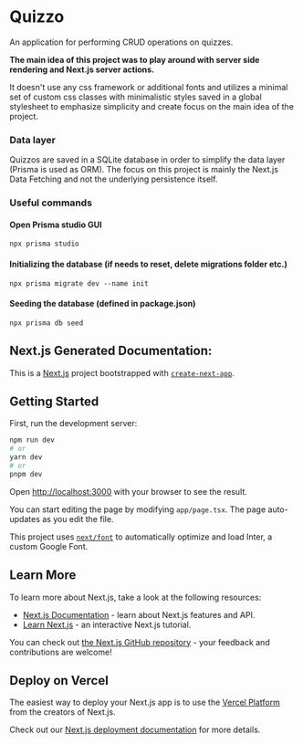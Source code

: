 # Quizzo
An application for performing CRUD operations on quizzes.

**The main idea of this project was to play around with server side rendering and Next.js server actions.**

It doesn't use any css framework or additional fonts and utilizes a minimal set of custom css classes with minimalistic styles saved in a global stylesheet to emphasize simplicity and create focus on the main idea of the project.

### Data layer
Quizzos are saved in a SQLite database in order to simplify the data layer (Prisma is used as ORM). The focus on this project is mainly the Next.js Data Fetching and not the underlying persistence itself.

### Useful commands
#### Open Prisma studio GUI
`npx prisma studio`

#### Initializing the database (if needs to reset, delete migrations folder etc.)
`npx prisma migrate dev --name init`

#### Seeding the database (defined in package.json)
`npx prisma db seed`

## Next.js Generated Documentation:

This is a [Next.js](https://nextjs.org/) project bootstrapped with [`create-next-app`](https://github.com/vercel/next.js/tree/canary/packages/create-next-app).

## Getting Started

First, run the development server:

```bash
npm run dev
# or
yarn dev
# or
pnpm dev
```

Open [http://localhost:3000](http://localhost:3000) with your browser to see the result.

You can start editing the page by modifying `app/page.tsx`. The page auto-updates as you edit the file.

This project uses [`next/font`](https://nextjs.org/docs/basic-features/font-optimization) to automatically optimize and load Inter, a custom Google Font.

## Learn More

To learn more about Next.js, take a look at the following resources:

- [Next.js Documentation](https://nextjs.org/docs) - learn about Next.js features and API.
- [Learn Next.js](https://nextjs.org/learn) - an interactive Next.js tutorial.

You can check out [the Next.js GitHub repository](https://github.com/vercel/next.js/) - your feedback and contributions are welcome!

## Deploy on Vercel

The easiest way to deploy your Next.js app is to use the [Vercel Platform](https://vercel.com/new?utm_medium=default-template&filter=next.js&utm_source=create-next-app&utm_campaign=create-next-app-readme) from the creators of Next.js.

Check out our [Next.js deployment documentation](https://nextjs.org/docs/deployment) for more details.
